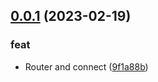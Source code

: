 ## [0.0.1](https://github.com/commenthol/veloze/compare/9f1a88b3ea78e0fd8057752543aba6ebe745487f...v0.0.1) (2023-02-19)


### feat

* Router and connect ([9f1a88b](https://github.com/commenthol/veloze/commit/9f1a88b3ea78e0fd8057752543aba6ebe745487f))



